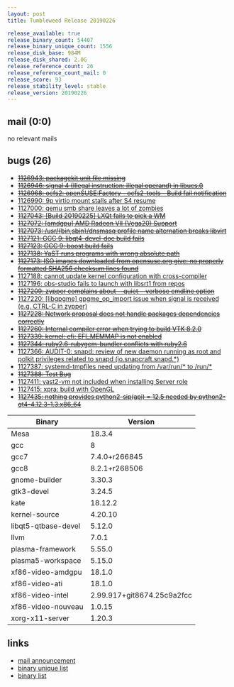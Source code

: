 ```yaml
---
layout: post
title: Tumbleweed Release 20190226

release_available: true
release_binary_count: 54407
release_binary_unique_count: 1556
release_disk_base: 984M
release_disk_shared: 2.0G
release_reference_count: 26
release_reference_count_mail: 0
release_score: 93
release_stability_level: stable
release_version: 20190226
---
```


## mail (0:0)

no relevant mails

## bugs (26)

<!--more-->

- ~~[1126943: packagekit unit file missing](https://bugzilla.opensuse.org/show_bug.cgi?id=1126943)~~
- ~~[1126946: signal 4 (Illegal instruction: illegal operand) in libucs.0](https://bugzilla.opensuse.org/show_bug.cgi?id=1126946)~~
- ~~[1126968: ocfs2: openSUSE:Factory - ocfs2-tools - Build fail notification](https://bugzilla.opensuse.org/show_bug.cgi?id=1126968)~~
- [1126990: 9p virtio mount stalls after S4 resume](https://bugzilla.opensuse.org/show_bug.cgi?id=1126990)
- [1127000: qemu smb share leaves a lot of zombies](https://bugzilla.opensuse.org/show_bug.cgi?id=1127000)
- ~~[1127043: \[Build 20190225\] LXQt fails to pick a WM](https://bugzilla.opensuse.org/show_bug.cgi?id=1127043)~~
- ~~[1127072: \[amdgpu\] AMD Radeon VII (Vega20) Support](https://bugzilla.opensuse.org/show_bug.cgi?id=1127072)~~
- ~~[1127073: /usr/{bin,sbin}/dnsmasq profile name alternation breaks libvirt](https://bugzilla.opensuse.org/show_bug.cgi?id=1127073)~~
- ~~[1127121: GCC 9:  libqt4-devel-doc build fails](https://bugzilla.opensuse.org/show_bug.cgi?id=1127121)~~
- ~~[1127123: GCC 9: boost build fails](https://bugzilla.opensuse.org/show_bug.cgi?id=1127123)~~
- ~~[1127138: YaST runs programs with wrong absolute path](https://bugzilla.opensuse.org/show_bug.cgi?id=1127138)~~
- ~~[1127173: ISO images downloaded from opensuse.org give: no properly formatted SHA256 checksum lines found](https://bugzilla.opensuse.org/show_bug.cgi?id=1127173)~~
- [1127188: cannot update kernel configuration with cross-compiler](https://bugzilla.opensuse.org/show_bug.cgi?id=1127188)
- [1127196: obs-studio fails to launch with libsrt1 from repos](https://bugzilla.opensuse.org/show_bug.cgi?id=1127196)
- ~~[1127209: zypper complains about --quiet --verbose cmdline option](https://bugzilla.opensuse.org/show_bug.cgi?id=1127209)~~
- [1127220: \[libgpgme\] gpgme_op_import issue when signal is received (e.g. CTRL-C in zypper)](https://bugzilla.opensuse.org/show_bug.cgi?id=1127220)
- ~~[1127228: Network proposal does not handle packages dependencies correctly](https://bugzilla.opensuse.org/show_bug.cgi?id=1127228)~~
- ~~[1127260: Internal compiler error when trying to build VTK 8.2.0](https://bugzilla.opensuse.org/show_bug.cgi?id=1127260)~~
- ~~[1127339: kernel: efi: EFI_MEMMAP is not enabled](https://bugzilla.opensuse.org/show_bug.cgi?id=1127339)~~
- ~~[1127344: ruby2.6-rubygem-bundler conflicts with ruby2.6](https://bugzilla.opensuse.org/show_bug.cgi?id=1127344)~~
- [1127366: AUDIT-0: snapd: review of new daemon running as root and polkit privileges related to snapd (io.snapcraft.snapd.*)](https://bugzilla.opensuse.org/show_bug.cgi?id=1127366)
- [1127387: systemd-tmpfiles need updating from /var/run/* to /run/*](https://bugzilla.opensuse.org/show_bug.cgi?id=1127387)
- ~~[1127388: Test Bug](https://bugzilla.opensuse.org/show_bug.cgi?id=1127388)~~
- [1127411: yast2-vm not included when installing Server role](https://bugzilla.opensuse.org/show_bug.cgi?id=1127411)
- [1127415: xpra: build with OpenGL](https://bugzilla.opensuse.org/show_bug.cgi?id=1127415)
- ~~[1127435: nothing provides python2-sip(api) = 12.5 needed by python2-qt4-4.12.3-1.3.x86_64](https://bugzilla.opensuse.org/show_bug.cgi?id=1127435)~~

Binary | Version
--- | ---
Mesa | 18.3.4
gcc | 8
gcc7 | 7.4.0+r266845
gcc8 | 8.2.1+r268506
gnome-builder | 3.30.3
gtk3-devel | 3.24.5
kate | 18.12.2
kernel-source | 4.20.10
libqt5-qtbase-devel | 5.12.0
llvm | 7.0.1
plasma-framework | 5.55.0
plasma5-workspace | 5.15.0
xf86-video-amdgpu | 18.1.0
xf86-video-ati | 18.1.0
xf86-video-intel | 2.99.917+git8674.25c9a2fcc
xf86-video-nouveau | 1.0.15
xorg-x11-server | 1.20.3

## links

- [mail announcement](https://lists.opensuse.org/opensuse-factory/2019-02/msg00596.html)
- [binary unique list](http://download.tumbleweed.boombatower.com/20190226/rpm.unique.list)
- [binary list](http://download.tumbleweed.boombatower.com/20190226/rpm.list)
